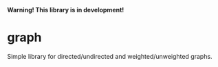 **Warning! This library is in development!**

# graph
Simple library for directed/undirected and weighted/unweighted graphs.
